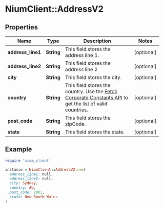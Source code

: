 # NiumClient::AddressV2

## Properties

| Name | Type | Description | Notes |
| ---- | ---- | ----------- | ----- |
| **address_line1** | **String** | This field stores the address line 1. | [optional] |
| **address_line2** | **String** | This field stores the address line 2 | [optional] |
| **city** | **String** | This field stores the city. | [optional] |
| **country** | **String** | This field stores the country. Use the [Fetch Corporate Constants API](ref:fetchcorporateconstants) to get the list of valid countries. | [optional] |
| **post_code** | **String** | This field stores the zipCode. | [optional] |
| **state** | **String** | This field stores the state. | [optional] |

## Example

```ruby
require 'nium_client'

instance = NiumClient::AddressV2.new(
  address_line1: null,
  address_line2: null,
  city: Sydney,
  country: AU,
  post_code: 2001,
  state: New South Wales
)
```


